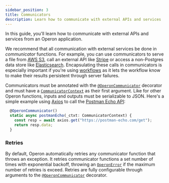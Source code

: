 ```yaml
---
sidebar_position: 3
title: Communicators
description: Learn how to communicate with external APIs and services
---
```


In this guide, you'll learn how to communicate with external APIs and services from an Operon application.

We recommend that all communication with external services be done in _communicator_ functions.
For example, you can use communicators to serve a file from [AWS S3](https://aws.amazon.com/s3/), call an external API like [Stripe](https://stripe.com/) or access a non-Postgres data store like [Elasticsearch](https://www.elastic.co/elasticsearch/).
Encapsulating these calls in communicators is especially important if you're using [workflows](..) as it lets the workflow know to make their results persistent through server failures.

Communicators must be annotated with the [`@OperonCommunicator`](../api-reference/decorators#operoncommunicator) decorator and must have a [`CommunicatorContext`](..) as their first argument.
Like for other Operon functions, inputs and outputs must be serializable to JSON.
Here's a simple example using [Axios](https://axios-http.com/docs/intro) to call the [Postman Echo API](https://learning.postman.com/docs/developer/echo-api/):


```javascript
  @OperonCommunicator()
  static async postmanEcho(_ctxt: CommunicatorContext) {
    const resp = await axios.get("https://postman-echo.com/get");
    return resp.data;
  }
```

### Retries

By default, Operon automatically retries any communicator function that throws an exception.
It retries communicator functions a set number of times with exponential backoff, throwing an [`OperonError`](..) if the maximum number of retries is exceed.
Retries are fully configurable through arguments to the [`@OperonCommunicator`](../api-reference/decorators#operoncommunicator) decorator.

